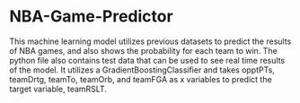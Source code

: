 # NBA-Game-Predictor
This machine learning model utilizes previous datasets to predict the results of NBA games, and also shows the probability for each team to win. 
The python file also contains test data that can be used to see real time results of the model. 
It utilizes a GradientBoostingClassifier and takes opptPTs, teamDrtg, teamTo, teamOrb, and teamFGA as x variables to predict the target variable, teamRSLT.
